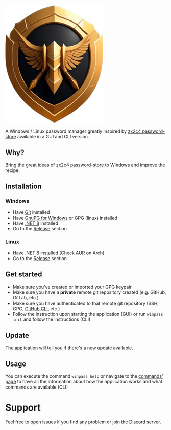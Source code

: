 ![Logo](https://github.com/nomis51/horus/blob/master/.assets/logo.png)

A Windows / Linux password manager greatly inspired by [zx2c4 password-store](https://www.passwordstore.org/) available in a GUI and CLI version.

## Why?

Bring the great ideas of [zx2c4 password-store](https://www.passwordstore.org/) to Windows and improve the recipe.

## Installation

### Windows

- Have [Git](https://git-scm.com/download/win) installed
- Have [GnuPG for Windows](https://gnupg.org/download/) or GPG (linux) installed
- Have [.NET 8](https://dotnet.microsoft.com/en-us/download/dotnet/8.0) installed
- Go to the [Release](https://github.com/nomis51/horus/releases/latest) section

### Linux

- Have [.NET 8](https://learn.microsoft.com/en-us/dotnet/core/install/linux) installed (Check AUR on Arch)
- Go to the [Release](https://github.com/nomis51/horus/releases/latest) section

## Get started

- Make sure you've created or imported your GPG keypair
- Make sure you have a **private** remote git repository created (e.g. GitHub, GitLab, etc.)
- Make sure you have authenticated to that remote git repository (SSH, GPG, [GitHub CLI](https://cli.github.com/manual/installation), etc.)
- Follow the instruction upon starting the application (GUI) or run `winpass init` and follow the instructions (CLI)

## Update

The application will tell you if there's a new update available.

## Usage

You can execute the command `winpass help` or navigate to the [commands' page]() to have all the information about how the application works and what commands are available (CLI)

# Support

Feel free to open issues if you find any problem or join the [Discord](https://discord.gg/yqDHrqCDq4) server.
